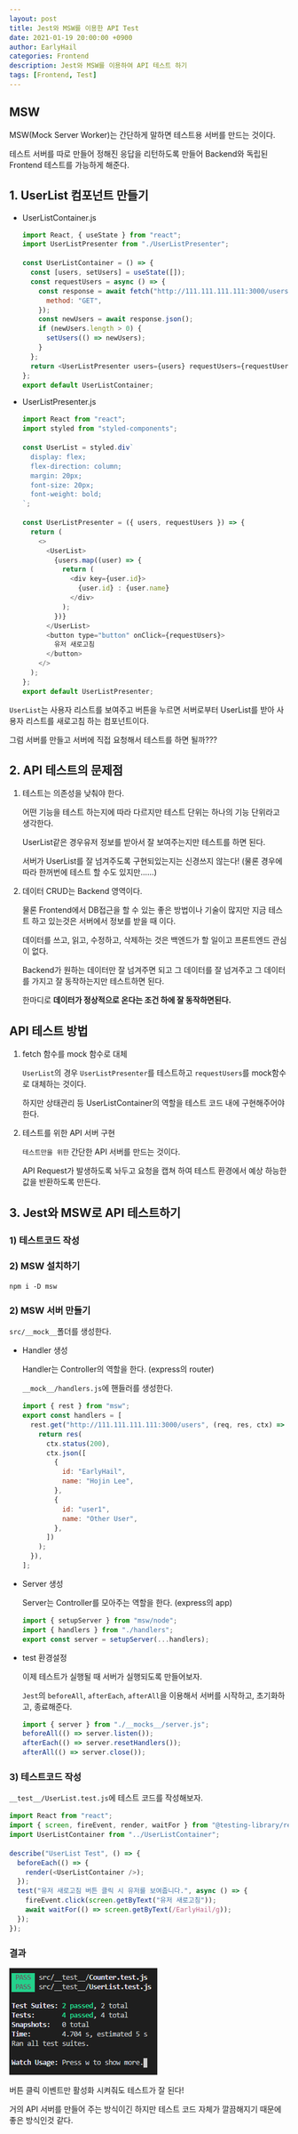 ```yaml
---
layout: post
title: Jest와 MSW를 이용한 API Test
date: 2021-01-19 20:00:00 +0900
author: EarlyHail
categories: Frontend
description: Jest와 MSW를 이용하여 API 테스트 하기
tags: [Frontend, Test]
---
```


## MSW

MSW(Mock Server Worker)는 간단하게 말하면 테스트용 서버를 만드는 것이다.

테스트 서버를 따로 만들어 정해진 응답을 리턴하도록 만들어 Backend와 독립된 Frontend 테스트를 가능하게 해준다.

## 1. UserList 컴포넌트 만들기

- UserListContainer.js

  ```javascript
  import React, { useState } from "react";
  import UserListPresenter from "./UserListPresenter";

  const UserListContainer = () => {
    const [users, setUsers] = useState([]);
    const requestUsers = async () => {
      const response = await fetch("http://111.111.111.111:3000/users", {
        method: "GET",
      });
      const newUsers = await response.json();
      if (newUsers.length > 0) {
        setUsers(() => newUsers);
      }
    };
    return <UserListPresenter users={users} requestUsers={requestUsers} />;
  };
  export default UserListContainer;
  ```

- UserListPresenter.js

  ```javascript
  import React from "react";
  import styled from "styled-components";

  const UserList = styled.div`
    display: flex;
    flex-direction: column;
    margin: 20px;
    font-size: 20px;
    font-weight: bold;
  `;

  const UserListPresenter = ({ users, requestUsers }) => {
    return (
      <>
        <UserList>
          {users.map((user) => {
            return (
              <div key={user.id}>
                {user.id} : {user.name}
              </div>
            );
          })}
        </UserList>
        <button type="button" onClick={requestUsers}>
          유저 새로고침
        </button>
      </>
    );
  };
  export default UserListPresenter;
  ```

`UserList`는 사용자 리스트를 보여주고 버튼을 누르면 서버로부터 UserList를 받아 사용자 리스트를 새로고침 하는 컴포넌트이다.

그럼 서버를 만들고 서버에 직접 요청해서 테스트를 하면 될까???

## 2. API 테스트의 문제점

1. 테스트는 의존성을 낮춰야 한다.

   어떤 기능을 테스트 하는지에 따라 다르지만 테스트 단위는 하나의 기능 단위라고 생각한다.

   UserList같은 경우유저 정보를 받아서 잘 보여주는지만 테스트를 하면 된다.

   서버가 UserList를 잘 넘겨주도록 구현되있는지는 신경쓰지 않는다! (물론 경우에 따라 한꺼번에 테스트 할 수도 있지만......)

2. 데이터 CRUD는 Backend 영역이다.

   물론 Frontend에서 DB접근을 할 수 있는 좋은 방법이나 기술이 많지만 지금 테스트 하고 있는것은 서버에서 정보를 받을 때 이다.

   데이터를 쓰고, 읽고, 수정하고, 삭제하는 것은 백엔드가 할 일이고 프론트엔드 관심이 없다.

   Backend가 원하는 데이터만 잘 넘겨주면 되고 그 데이터를 잘 넘겨주고 그 데이터를 가지고 잘 동작하는지만 테스트하면 된다.

   한마디로 **데이터가 정상적으로 온다는 조건 하에 잘 동작하면된다.**

## API 테스트 방법

1. fetch 함수를 mock 함수로 대체

   `UserList`의 경우 `UserListPresenter`를 테스트하고 `requestUsers`를 mock함수로 대체하는 것이다.

   하지만 상태관리 등 UserListContainer의 역할을 테스트 코드 내에 구현해주어야 한다.

2. 테스트를 위한 API 서버 구현

   `테스트만을 위한` 간단한 API 서버를 만드는 것이다.

   API Request가 발생하도록 놔두고 요청을 캡쳐 하여 테스트 환경에서 예상 하능한 값을 반환하도록 만든다.

## 3. Jest와 MSW로 API 테스트하기

### 1) 테스트코드 작성

### 2) MSW 설치하기

```
npm i -D msw
```

### 2) MSW 서버 만들기

`src/__mock__`폴더를 생성한다.

- Handler 생성

  Handler는 Controller의 역할을 한다. (express의 router)

  `__mock__/handlers.js`에 핸들러를 생성한다.

  ```javascript
  import { rest } from "msw";
  export const handlers = [
    rest.get("http://111.111.111.111:3000/users", (req, res, ctx) => {
      return res(
        ctx.status(200),
        ctx.json([
          {
            id: "EarlyHail",
            name: "Hojin Lee",
          },
          {
            id: "user1",
            name: "Other User",
          },
        ])
      );
    }),
  ];
  ```

- Server 생성

  Server는 Controller를 모아주는 역할을 한다. (express의 app)

  ```javascript
  import { setupServer } from "msw/node";
  import { handlers } from "./handlers";
  export const server = setupServer(...handlers);
  ```

- test 환경설정

  이제 테스트가 실행될 때 서버가 실행되도록 만들어보자.

  `Jest`의 `beforeAll`, `afterEach`, `afterAll`을 이용해서 서버를 시작하고, 초기화하고, 종료해준다.

  ```javascript
  import { server } from "./__mocks__/server.js";
  beforeAll(() => server.listen());
  afterEach(() => server.resetHandlers());
  afterAll(() => server.close());
  ```

### 3) 테스트코드 작성

`__test__/UserList.test.js`에 테스트 코드를 작성해보자.

```javascript
import React from "react";
import { screen, fireEvent, render, waitFor } from "@testing-library/react";
import UserListContainer from "../UserListContainer";

describe("UserList Test", () => {
  beforeEach(() => {
    render(<UserListContainer />);
  });
  test("유저 새로고침 버튼 클릭 시 유저를 보여줍니다.", async () => {
    fireEvent.click(screen.getByText("유저 새로고침"));
    await waitFor(() => screen.getByText(/EarlyHail/g));
  });
});
```

### 결과

![TestResult](/assets/posts/Frontend/Jest-API-Test-MSW/test1.png)

버튼 클릭 이벤트만 활성화 시켜줘도 테스트가 잘 된다!

거의 API 서버를 만들어 주는 방식이긴 하지만 테스트 코드 자체가 깔끔해지기 때문에 좋은 방식인것 같다.
